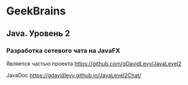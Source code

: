# GeekBrains 
## Java. Уровень 2
### Разработка сетевого чата на JavaFX

Является частью проекта https://github.com/gDavidLevy/JavaLevel2

JavaDoc https://gdavidlevy.github.io/JavaLevel2Chat/









